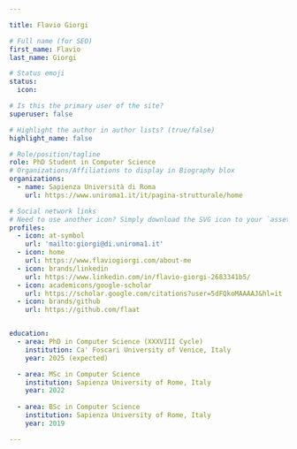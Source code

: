 ```yaml
---

title: Flavio Giorgi

# Full name (for SEO)
first_name: Flavio 
last_name: Giorgi

# Status emoji
status:
  icon: 

# Is this the primary user of the site?
superuser: false

# Highlight the author in author lists? (true/false)
highlight_name: false

# Role/position/tagline
role: PhD Student in Computer Science
# Organizations/Affiliations to display in Biography blox
organizations:
  - name: Sapienza Università di Roma
    url: https://www.uniroma1.it/it/pagina-strutturale/home

# Social network links
# Need to use another icon? Simply download the SVG icon to your `assets/media/icons/` folder.
profiles:
  - icon: at-symbol
    url: 'mailto:giorgi@di.uniroma1.it'
  - icon: home
    url: https://www.flaviogiorgi.com/about-me
  - icon: brands/linkedin
    url: https://www.linkedin.com/in/flavio-giorgi-2683341b5/
  - icon: academicons/google-scholar
    url: https://scholar.google.com/citations?user=5dFQkoMAAAAJ&hl=it
  - icon: brands/github
    url: https://github.com/flaat


education:
  - area: PhD in Computer Science (XXXVIII Cycle)
    institution: Ca' Foscari University of Venice, Italy
    year: 2025 (expected)

  - area: MSc in Computer Science
    institution: Sapienza University of Rome, Italy
    year: 2022
  
  - area: BSc in Computer Science
    institution: Sapienza University of Rome, Italy
    year: 2019

---
```


